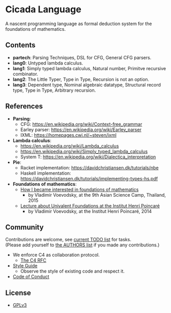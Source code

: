 # Cicada Language

A nascent programming language as formal deduction system for the foundations of mathematics.

## Contents

- **partech**: Parsing Techniques, DSL for CFG, General CFG parsers.
- **lang0**: Untyped lambda calculus.
- **lang1**: Simply typed lambda calculus, Natural number, Primitve recursive combinator.
- **lang2**: The Little Typer, Type in Type, Recursion is not an option.
- **lang3**: Dependent type, Nominal algebraic datatype, Structural record type, Type in Type, Arbitrary recursion.

## References

- **Parsing**:
  - CFG: https://en.wikipedia.org/wiki/Context-free_grammar
  - Earley parser: https://en.wikipedia.org/wiki/Earley_parser
  - IXML: https://homepages.cwi.nl/~steven/ixml
- **Lambda calculus**:
  - https://en.wikipedia.org/wiki/Lambda_calculus
  - https://en.wikipedia.org/wiki/Simply_typed_lambda_calculus
  - System T: https://en.wikipedia.org/wiki/Dialectica_interpretation
- **Pie**:
  - Racket implementation: https://davidchristiansen.dk/tutorials/nbe
  - Haskell implementation: https://davidchristiansen.dk/tutorials/implementing-types-hs.pdf
- **Foundations of mathematics**:
  - [How I became interested in foundations of mathematics](https://inner-universe.now.sh/person/vladimir-voevodsky/how-i-became-interested-in-foundations-of-mathematics.md.html)
    - by Vladimir Voevodsky, at the 9th Asian Science Camp, Thailand, 2015
  - [Lecture about Univalent Foundations at the Institut Henri Poincaré](https://inner-universe.now.sh/person/vladimir-voevodsky/lecture-about-univalent-foundations-at-the-institut-henri-poincar%C3%A9.md.html)
    - by Vladimir Voevodsky, at the Institut Henri Poincaré, 2014

## Community

Contributions are welcome, see [current TODO list](TODO.md) for tasks. <br>
(Please add yourself to [the AUTHORS list](AUTHORS) if you made any contributions.)

- We enforce C4 as collaboration protocol.
  - [The C4 RFC](https://rfc.zeromq.org/spec:42/C4)
- [Style Guide](STYLE-GUIDE.md)
  - Observe the style of existing code and respect it.
- [Code of Conduct](CODE-OF-CONDUCT.md)

## License

- [GPLv3](LICENSE)
